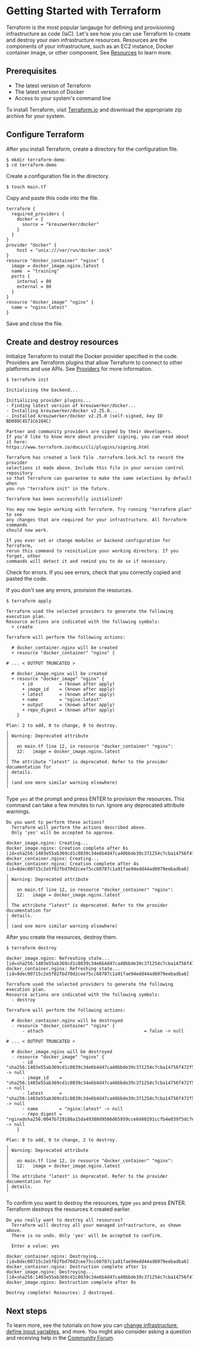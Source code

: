 # Getting Started with Terraform

Terraform is the most popular langauge for defining and provisioning infrastructure as code (IaC). Let's see how you can use Terraform to create and destroy your own infrastructure resources. Resources are the components of your infrastructure, such as an EC2 instance, Docker container image, or other component. See [Resources](https://developer.hashicorp.com/terraform/language/resources) to learn more.

## Prerequisites

- The latest version of Terraform
- The latest version of Docker
- Access to your system's command line

To install Terraform, visit [Terraform.io](https://www.terraform.io/downloads.html) and download the appropriate zip archive for your system.

## Configure Terraform

After you install Terraform, create a directory for the configuration file.

```shell
$ mkdir terraform-demo
$ cd terraform-demo
```

Create a configuration file in the directory.

```shell
$ touch main.tf
```

Copy and paste this code into the file.

```hcl
terraform {
  required_providers {
    docker = {
      source = "kreuzwerker/docker"
    }
  }
}
provider "docker" {
    host = "unix:///var/run/docker.sock"
}
resource "docker_container" "nginx" {
  image = docker_image.nginx.latest
  name  = "training"
  ports {
    internal = 80
    external = 80
  }
}
resource "docker_image" "nginx" {
  name = "nginx:latest"
}
```

Save and close the file.

## Create and destroy resources

Initialize Terraform to install the Docker provider specified in the code. Providers are Terraform plugins that allow Terraform to connect to other platforms and use APIs. See [Providers](https://developer.hashicorp.com/terraform/language/providers) for more information.

```shell
$ terraform init

Initializing the backend...

Initializing provider plugins...
- Finding latest version of kreuzwerker/docker...
- Installing kreuzwerker/docker v2.25.0...
- Installed kreuzwerker/docker v2.25.0 (self-signed, key ID BD080C4571C6104C)

Partner and community providers are signed by their developers.
If you'd like to know more about provider signing, you can read about it here:
https://www.terraform.io/docs/cli/plugins/signing.html

Terraform has created a lock file .terraform.lock.hcl to record the provider
selections it made above. Include this file in your version control repository
so that Terraform can guarantee to make the same selections by default when
you run "terraform init" in the future.

Terraform has been successfully initialized!

You may now begin working with Terraform. Try running "terraform plan" to see
any changes that are required for your infrastructure. All Terraform commands
should now work.

If you ever set or change modules or backend configuration for Terraform,
rerun this command to reinitialize your working directory. If you forget, other
commands will detect it and remind you to do so if necessary.

```

Check for errors. If you see errors, check that you correctly copied and pasted the code.

If you don't see any errors, provision the resources.

```shell
$ terraform apply

Terraform used the selected providers to generate the following execution plan.
Resource actions are indicated with the following symbols:
  + create

Terraform will perform the following actions:

  # docker_container.nginx will be created
  + resource "docker_container" "nginx" {

# ... < OUTPUT TRUNCATED >

  # docker_image.nginx will be created
  + resource "docker_image" "nginx" {
      + id          = (known after apply)
      + image_id    = (known after apply)
      + latest      = (known after apply)
      + name        = "nginx:latest"
      + output      = (known after apply)
      + repo_digest = (known after apply)
    }

Plan: 2 to add, 0 to change, 0 to destroy.
╷
│ Warning: Deprecated attribute
│ 
│   on main.tf line 12, in resource "docker_container" "nginx":
│   12:   image = docker_image.nginx.latest
│ 
│ The attribute "latest" is deprecated. Refer to the provider documentation for
│ details.
│ 
│ (and one more similar warning elsewhere)
╵
```

Type `yes` at the prompt and press ENTER to provision the resources. This command can take a few minutes to run. Ignore any deprecated attribute warnings.

```shell
Do you want to perform these actions?
  Terraform will perform the actions described above.
  Only 'yes' will be accepted to approve.

docker_image.nginx: Creating...
docker_image.nginx: Creation complete after 6s [id=sha256:1403e55ab369cd1c8039c34e6b4d47ca40bbde39c371254c7cba14756f472f52nginx:latest]
docker_container.nginx: Creating...
docker_container.nginx: Creation complete after 4s [id=8dec00715c2e5f02fbd70d2cee75cc60787c1a91fae94edd44ad6979eebadba6]
╷
│ Warning: Deprecated attribute
│ 
│   on main.tf line 12, in resource "docker_container" "nginx":
│   12:   image = docker_image.nginx.latest
│ 
│ The attribute "latest" is deprecated. Refer to the provider documentation for
│ details.
│ 
│ (and one more similar warning elsewhere)
```

After you create the resources, destroy them.

```shell
$ terraform destroy

docker_image.nginx: Refreshing state... [id=sha256:1403e55ab369cd1c8039c34e6b4d47ca40bbde39c371254c7cba14756f472f52nginx:latest]
docker_container.nginx: Refreshing state... [id=8dec00715c2e5f02fbd70d2cee75cc60787c1a91fae94edd44ad6979eebadba6]

Terraform used the selected providers to generate the following execution plan.
Resource actions are indicated with the following symbols:
  - destroy

Terraform will perform the following actions:

  # docker_container.nginx will be destroyed
  - resource "docker_container" "nginx" {
      - attach                                      = false -> null

# ... < OUTPUT TRUNCATED >

  # docker_image.nginx will be destroyed
  - resource "docker_image" "nginx" {
      - id          = "sha256:1403e55ab369cd1c8039c34e6b4d47ca40bbde39c371254c7cba14756f472f52nginx:latest" -> null
      - image_id    = "sha256:1403e55ab369cd1c8039c34e6b4d47ca40bbde39c371254c7cba14756f472f52" -> null
      - latest      = "sha256:1403e55ab369cd1c8039c34e6b4d47ca40bbde39c371254c7cba14756f472f52" -> null
      - name        = "nginx:latest" -> null
      - repo_digest = "nginx@sha256:0047b729188a15da49380d9506d65959cce6d40291ccfb4e039f5dc7efd33286" -> null
    }

Plan: 0 to add, 0 to change, 2 to destroy.
╷
│ Warning: Deprecated attribute
│ 
│   on main.tf line 12, in resource "docker_container" "nginx":
│   12:   image = docker_image.nginx.latest
│ 
│ The attribute "latest" is deprecated. Refer to the provider documentation for
│ details.
╵
```

To confirm you want to destroy the resources, type `yes` and press ENTER. Terraform destroys the resources it created earlier.

```shell
Do you really want to destroy all resources?
  Terraform will destroy all your managed infrastructure, as shown above.
  There is no undo. Only 'yes' will be accepted to confirm.

  Enter a value: yes

docker_container.nginx: Destroying... [id=8dec00715c2e5f02fbd70d2cee75cc60787c1a91fae94edd44ad6979eebadba6]
docker_container.nginx: Destruction complete after 1s
docker_image.nginx: Destroying... [id=sha256:1403e55ab369cd1c8039c34e6b4d47ca40bbde39c371254c7cba14756f472f52nginx:latest]
docker_image.nginx: Destruction complete after 0s

Destroy complete! Resources: 2 destroyed.
```

## Next steps

To learn more, see the tutorials on how you can [change infrastructure](https://developer.hashicorp.com/terraform/tutorials/docker-get-started/docker-change), [define input variables](https://developer.hashicorp.com/terraform/tutorials/docker-get-started/docker-destroy), and more. You might also consider asking a question and receiving help in the [Community Forum](https://discuss.hashicorp.com/c/terraform-core/27).

